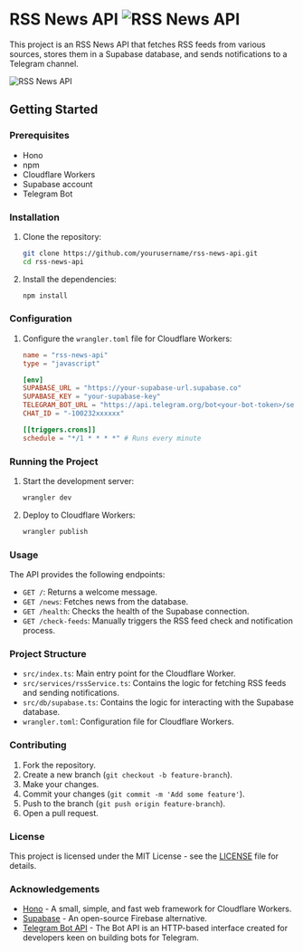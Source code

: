 # RSS News API ![RSS News API](https://kufgxlvheldohsqwdpxo.supabase.co/storage/v1/object/public/pub/111.png?t=2024-09-24T20%3A28%3A16.689Z)

This project is an RSS News API that fetches RSS feeds from various sources, stores them in a Supabase database, and sends notifications to a Telegram channel.

![RSS News API](https://kufgxlvheldohsqwdpxo.supabase.co/storage/v1/object/public/pub/Ekran%20Resmi%202024-09-24%2022.31.44.png)

## Getting Started

### Prerequisites

- Hono
- npm
- Cloudflare Workers
- Supabase account
- Telegram Bot

### Installation

1. Clone the repository:
    ```sh
    git clone https://github.com/yourusername/rss-news-api.git
    cd rss-news-api
    ```

2. Install the dependencies:
    ```sh
    npm install
    ```

### Configuration

1. Configure the `wrangler.toml` file for Cloudflare Workers:
    ```toml
    name = "rss-news-api"
    type = "javascript"

    [env]
    SUPABASE_URL = "https://your-supabase-url.supabase.co"
    SUPABASE_KEY = "your-supabase-key"
    TELEGRAM_BOT_URL = "https://api.telegram.org/bot<your-bot-token>/sendMessage"
    CHAT_ID = "-100232xxxxxx"

    [[triggers.crons]]
    schedule = "*/1 * * * *" # Runs every minute
    ```

### Running the Project

1. Start the development server:
    ```sh
    wrangler dev
    ```

2. Deploy to Cloudflare Workers:
    ```sh
    wrangler publish
    ```

### Usage

The API provides the following endpoints:

- `GET /`: Returns a welcome message.
- `GET /news`: Fetches news from the database.
- `GET /health`: Checks the health of the Supabase connection.
- `GET /check-feeds`: Manually triggers the RSS feed check and notification process.

### Project Structure

- `src/index.ts`: Main entry point for the Cloudflare Worker.
- `src/services/rssService.ts`: Contains the logic for fetching RSS feeds and sending notifications.
- `src/db/supabase.ts`: Contains the logic for interacting with the Supabase database.
- `wrangler.toml`: Configuration file for Cloudflare Workers.

### Contributing

1. Fork the repository.
2. Create a new branch (`git checkout -b feature-branch`).
3. Make your changes.
4. Commit your changes (`git commit -m 'Add some feature'`).
5. Push to the branch (`git push origin feature-branch`).
6. Open a pull request.

### License

This project is licensed under the MIT License - see the [LICENSE](LICENSE) file for details.

### Acknowledgements

- [Hono](https://hono.dev/) - A small, simple, and fast web framework for Cloudflare Workers.
- [Supabase](https://supabase.io/) - An open-source Firebase alternative.
- [Telegram Bot API](https://core.telegram.org/bots/api) - The Bot API is an HTTP-based interface created for developers keen on building bots for Telegram.
